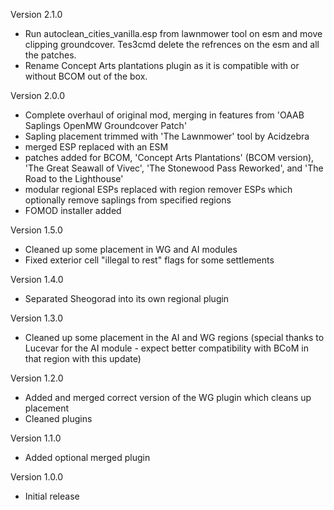Version 2.1.0
- Run autoclean_cities_vanilla.esp from lawnmower tool on esm and move clipping groundcover. Tes3cmd delete the refrences on the esm and all the patches.
- Rename Concept Arts plantations plugin as it is compatible with or without BCOM out of the box.

Version 2.0.0
- Complete overhaul of original mod, merging in features from 'OAAB Saplings OpenMW Groundcover Patch'
- Sapling placement trimmed with 'The Lawnmower' tool by Acidzebra
- merged ESP replaced with an ESM
- patches added for BCOM, 'Concept Arts Plantations' (BCOM version), 'The Great Seawall of Vivec', 'The Stonewood Pass Reworked', and 'The Road to the Lighthouse'
- modular regional ESPs replaced with region remover ESPs which optionally remove saplings from specified regions
- FOMOD installer added

Version 1.5.0
- Cleaned up some placement in WG and AI modules
- Fixed exterior cell "illegal to rest" flags for some settlements

Version 1.4.0
- Separated Sheogorad into its own regional plugin

Version 1.3.0
- Cleaned up some placement in the AI and WG regions (special thanks to Lucevar for the AI module - expect better compatibility with BCoM in that region with this update)

Version 1.2.0
- Added and merged correct version of the WG plugin which cleans up placement
- Cleaned plugins

Version 1.1.0
- Added optional merged plugin

Version 1.0.0
- Initial release
